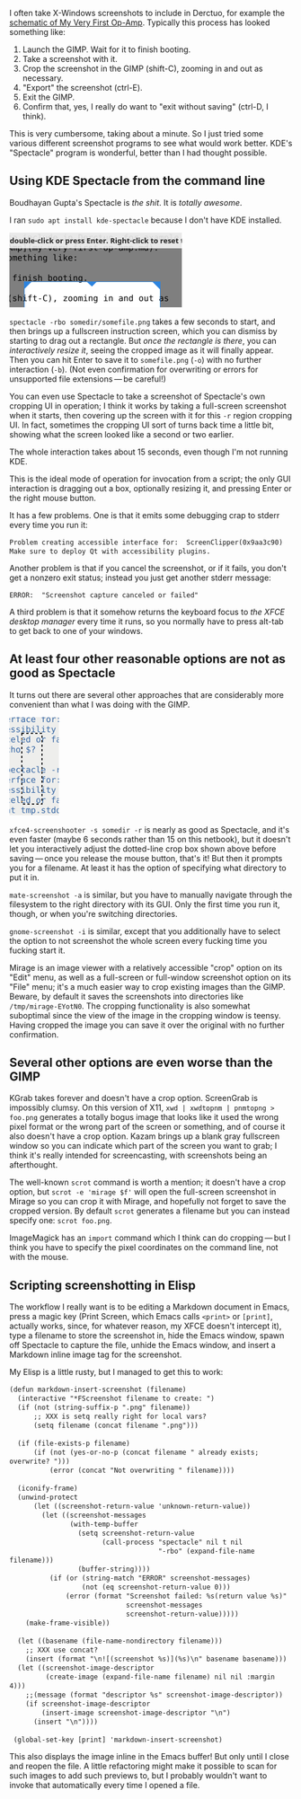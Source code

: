 I often take X-Windows screenshots to include in Derctuo, for example
the [schematic of My Very First Op-Amp](my-very-first-op-amp.md).
Typically this process has looked something like:

1. Launch the GIMP.  Wait for it to finish booting.
2. Take a screenshot with it.
3. Crop the screenshot in the GIMP (shift-C), zooming in and out as
   necessary.
4. "Export" the screenshot (ctrl-E).
5. Exit the GIMP.
6. Confirm that, yes, I really do want to "exit without saving"
   (ctrl-D, I think).

This is very cumbersome, taking about a minute.  So I just tried some
various different screenshot programs to see what would work better.
KDE's "Spectacle" program is wonderful, better than I had thought
possible.

Using KDE Spectacle from the command line
-----------------------------------------

Boudhayan Gupta's Spectacle is *the shit*.  It is *totally awesome*.

I ran `sudo apt install kde-spectacle` because I don't have KDE
installed.

![(screenshot of Spectacle in operation)](spectacle-screenshot.png)

`spectacle -rbo somedir/somefile.png` takes a few seconds to start,
and then brings up a fullscreen instruction screen, which you can
dismiss by starting to drag out a rectangle.  But *once the rectangle
is there*, you can *interactively resize it*, seeing the cropped image
as it will finally appear.  Then you can hit Enter to save it to
`somefile.png` (`-o`) with no further interaction (`-b`).  (Not even
confirmation for overwriting or errors for unsupported file
extensions — be careful!)

You can even use Spectacle to take a screenshot of Spectacle's own
cropping UI in operation; I think it works by taking a full-screen
screenshot when it starts, then covering up the screen with it for
this `-r` region cropping UI.  In fact, sometimes the cropping UI sort
of turns back time a little bit, showing what the screen looked like a
second or two earlier.

The whole interaction takes about 15 seconds, even though I'm not
running KDE.

This is the ideal mode of operation for invocation from a script; the
only GUI interaction is dragging out a box, optionally resizing it,
and pressing Enter or the right mouse button.

It has a few problems.  One is that it emits some debugging crap to
stderr every time you run it:

    Problem creating accessible interface for:  ScreenClipper(0x9aa3c90) 
    Make sure to deploy Qt with accessibility plugins.

Another problem is that if you cancel the screenshot, or if it fails,
you don't get a nonzero exit status; instead you just get another
stderr message:

    ERROR:  "Screenshot capture canceled or failed"

A third problem is that it somehow returns the keyboard focus to *the
XFCE desktop manager* every time it runs, so you normally have to
press alt-tab to get back to one of your windows.

At least four other reasonable options are not as good as Spectacle
-------------------------------------------------------------------

It turns out there are several other approaches that are considerably
more convenient than what I was doing with the GIMP.

![(xfce4-screenshooter screenshot)](xfce4-screenshooter.png)

`xfce4-screenshooter -s somedir -r` is nearly as good as Spectacle,
and it's even faster (maybe 6 seconds rather than 15 on this netbook),
but it doesn't let you interactively adjust the dotted-line crop box
shown above before saving — once you release the mouse button, that's
it!  But then it prompts you for a filename.  At least it has the
option of specifying what directory to put it in.

`mate-screenshot -a` is similar, but you have to manually navigate
through the filesystem to the right directory with its GUI.  Only the
first time you run it, though, or when you're switching directories.

`gnome-screenshot -i` is similar, except that you additionally have to
select the option to not screenshot the whole screen every fucking
time you fucking start it.

Mirage is an image viewer with a relatively accessible "crop" option
on its "Edit" menu, as well as a full-screen or full-window screenshot
option on its "File" menu; it's a much easier way to crop existing
images than the GIMP.  Beware, by default it saves the screenshots
into directories like `/tmp/mirage-EYotN0`.  The cropping
functionality is also somewhat suboptimal since the view of the image
in the cropping window is teensy.  Having cropped the image you can
save it over the original with no further confirmation.

Several other options are even worse than the GIMP
--------------------------------------------------

KGrab takes forever and doesn't have a crop option.  ScreenGrab is
impossibly clumsy.  On this version of X11,
`xwd | xwdtopnm | pnmtopng > foo.png`
generates a totally bogus image that looks like it used the
wrong pixel format or the wrong part of the screen or something, and
of course it also doesn't have a crop option.  Kazam brings up a blank
gray fullscreen window so you can indicate which part of the screen
you want to grab; I think it's really intended for screencasting, with
screenshots being an afterthought.

The well-known `scrot` command is worth a mention; it doesn't have a crop
option, but `scrot -e 'mirage $f'` will open the full-screen
screenshot in Mirage so you can crop it with Mirage, and hopefully not
forget to save the cropped version.  By default `scrot` generates a
filename but you can instead specify one: `scrot foo.png`.

ImageMagick has an `import` command which I think can do
cropping — but I think you have to specify the pixel coordinates on
the command line, not with the mouse.

Scripting screenshotting in Elisp
---------------------------------

The workflow I really want is to be editing a Markdown document in
Emacs, press a magic key (Print Screen, which Emacs calls `<print>` or
`[print]`, actually works, since, for whatever reason, my XFCE doesn't
intercept it), type a filename to store the screenshot in, hide the
Emacs window, spawn off Spectacle to capture the file, unhide the
Emacs window, and insert a Markdown inline image tag for the
screenshot.

My Elisp is a little rusty, but I managed to get this to work:

    (defun markdown-insert-screenshot (filename)
      (interactive "*FScreenshot filename to create: ")
      (if (not (string-suffix-p ".png" filename))
          ;; XXX is setq really right for local vars?
          (setq filename (concat filename ".png")))
      
      (if (file-exists-p filename)
          (if (not (yes-or-no-p (concat filename " already exists; overwrite? ")))
              (error (concat "Not overwriting " filename))))

      (iconify-frame)
      (unwind-protect
          (let ((screenshot-return-value 'unknown-return-value))
            (let ((screenshot-messages
                   (with-temp-buffer      
                     (setq screenshot-return-value
                           (call-process "spectacle" nil t nil
                                         "-rbo" (expand-file-name filename)))
                     (buffer-string))))
              (if (or (string-match "ERROR" screenshot-messages)
                      (not (eq screenshot-return-value 0)))
                  (error (format "Screenshot failed: %s(return value %s)"
                                 screenshot-messages
                                 screenshot-return-value)))))
        (make-frame-visible))

      (let ((basename (file-name-nondirectory filename)))
        ;; XXX use concat?
        (insert (format "\n![(screenshot %s)](%s)\n" basename basename)))
      (let ((screenshot-image-descriptor
             (create-image (expand-file-name filename) nil nil :margin 4)))
        ;;(message (format "descriptor %s" screenshot-image-descriptor))
        (if screenshot-image-descriptor
            (insert-image screenshot-image-descriptor "\n")
          (insert "\n"))))

     (global-set-key [print] 'markdown-insert-screenshot)
       
This also displays the image inline in the Emacs buffer!  But only
until I close and reopen the file.  A little refactoring might make it
possible to scan for such images to add such previews to, but I
probably wouldn't want to invoke that automatically every time I
opened a file.